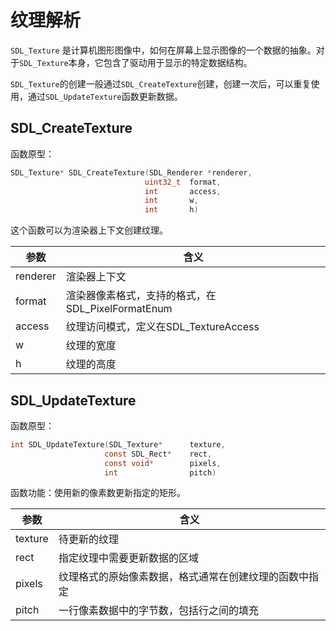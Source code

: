 # 纹理解析

`SDL_Texture` 是计算机图形图像中，如何在屏幕上显示图像的一个数据的抽象。对于`SDL_Texture`本身，它包含了驱动用于显示的特定数据结构。

`SDL_Texture`的创建一般通过`SDL_CreateTexture`创建，创建一次后，可以重复使用，通过`SDL_UpdateTexture`函数更新数据。

## SDL_CreateTexture

 函数原型：

```c
SDL_Texture* SDL_CreateTexture(SDL_Renderer *renderer,
                              uint32_t 	format,
                              int 		access,
                              int 		w,
                              int 		h)
```

这个函数可以为渲染器上下文创建纹理。

| 参数     | 含义                                              |
| -------- | ------------------------------------------------- |
| renderer | 渲染器上下文                                      |
| format   | 渲染器像素格式，支持的格式，在SDL_PixelFormatEnum |
| access   | 纹理访问模式，定义在SDL_TextureAccess             |
| w        | 纹理的宽度                                        |
| h        | 纹理的高度                                        |

## SDL_UpdateTexture

函数原型：

```c
int SDL_UpdateTexture(SDL_Texture*		texture,
                     const SDL_Rect*	rect,
                     const void*		pixels,
                     int 				pitch)
```

函数功能：使用新的像素数更新指定的矩形。

| 参数    | 含义                                                   |
| ------- | ------------------------------------------------------ |
| texture | 待更新的纹理                                           |
| rect    | 指定纹理中需要更新数据的区域                           |
| pixels  | 纹理格式的原始像素数据，格式通常在创建纹理的函数中指定 |
| pitch   | 一行像素数据中的字节数，包括行之间的填充               |


